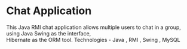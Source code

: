 # Chat Application
This Java RMI chat application allows multiple users to chat in a group, using Java Swing as the interface,  
Hibernate as the ORM tool. Technologies - Java , RMI , Swing , MySQL
